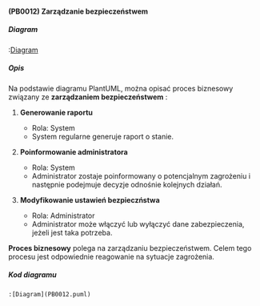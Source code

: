 #### (PB0012) Zarządzanie bezpieczeństwem

##### Diagram

:[Diagram](PB0012.puml)


##### Opis

Na podstawie diagramu PlantUML, można opisać proces biznesowy związany ze **zarządzaniem bezpieczeństwem** :

1. **Generowanie raportu**
   - Rola: System
   - System regularne generuje raport o stanie. 

2. **Poinformowanie administratora**
   - Rola: System
   - Administrator zostaje poinformowany o potencjalnym zagrożeniu i następnie podejmuje decyzje odnośnie kolejnych działań.

3. **Modyfikowanie ustawień bezpieczństwa**
   - Rola: Administrator
   - Administrator może włączyć lub wyłączyć dane zabezpieczenia, jeżeli jest taka potrzeba.

**Proces biznesowy**  polega na zarządzaniu bezpieczeństwem. Celem tego procesu jest odpowiednie reagowanie na sytuacje zagrożenia.


##### Kod diagramu
```
:[Diagram](PB0012.puml)
```
